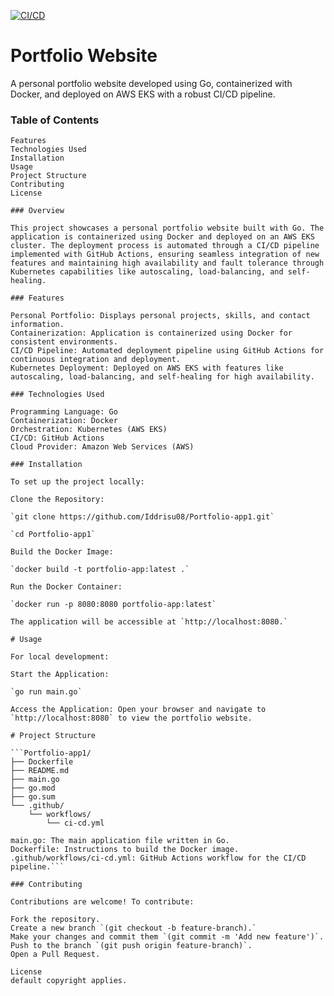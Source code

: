 [![CI/CD](https://github.com/Iddrisu08/Portfolio-app1/actions/workflows/ci.yaml/badge.svg)](https://github.com/Iddrisu08/Portfolio-app1/actions/workflows/ci.yaml)


# Portfolio Website

A personal portfolio website developed using Go, containerized with Docker, and deployed on AWS EKS with a robust CI/CD pipeline.

### Table of Contents

```Overview
Features
Technologies Used
Installation
Usage
Project Structure
Contributing
License

### Overview

This project showcases a personal portfolio website built with Go. The application is containerized using Docker and deployed on an AWS EKS cluster. The deployment process is automated through a CI/CD pipeline implemented with GitHub Actions, ensuring seamless integration of new features and maintaining high availability and fault tolerance through Kubernetes capabilities like autoscaling, load-balancing, and self-healing.

### Features

Personal Portfolio: Displays personal projects, skills, and contact information.
Containerization: Application is containerized using Docker for consistent environments.
CI/CD Pipeline: Automated deployment pipeline using GitHub Actions for continuous integration and deployment.
Kubernetes Deployment: Deployed on AWS EKS with features like autoscaling, load-balancing, and self-healing for high availability.

### Technologies Used

Programming Language: Go
Containerization: Docker
Orchestration: Kubernetes (AWS EKS)
CI/CD: GitHub Actions
Cloud Provider: Amazon Web Services (AWS)

### Installation

To set up the project locally:

Clone the Repository:

`git clone https://github.com/Iddrisu08/Portfolio-app1.git`

`cd Portfolio-app1`

Build the Docker Image:

`docker build -t portfolio-app:latest .`

Run the Docker Container:

`docker run -p 8080:8080 portfolio-app:latest`

The application will be accessible at `http://localhost:8080.`

# Usage

For local development:

Start the Application:

`go run main.go`

Access the Application: Open your browser and navigate to `http://localhost:8080` to view the portfolio website.

# Project Structure

```Portfolio-app1/
├── Dockerfile
├── README.md
├── main.go
├── go.mod
├── go.sum
└── .github/
    └── workflows/
        └── ci-cd.yml
        
main.go: The main application file written in Go.
Dockerfile: Instructions to build the Docker image.
.github/workflows/ci-cd.yml: GitHub Actions workflow for the CI/CD pipeline.```

### Contributing

Contributions are welcome! To contribute:

Fork the repository.
Create a new branch `(git checkout -b feature-branch).`
Make your changes and commit them `(git commit -m 'Add new feature')`.
Push to the branch `(git push origin feature-branch)`.
Open a Pull Request.

License
default copyright applies.

